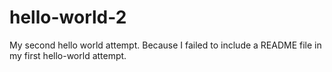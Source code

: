 # hello-world-2
My second hello world attempt.
Because I failed to include a README file in my first hello-world attempt.
